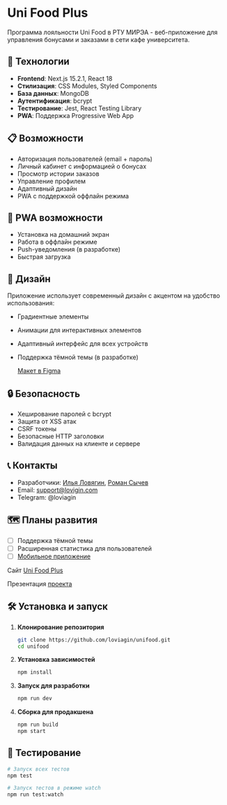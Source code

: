 # Uni Food Plus

Программа лояльности Uni Food в РТУ МИРЭА - веб-приложение для управления бонусами и заказами в сети кафе университета.

## 🚀 Технологии

- **Frontend**: Next.js 15.2.1, React 18
- **Стилизация**: CSS Modules, Styled Components
- **База данных**: MongoDB
- **Аутентификация**: bcrypt
- **Тестирование**: Jest, React Testing Library
- **PWA**: Поддержка Progressive Web App

## 📋 Возможности

- Авторизация пользователей (email + пароль)
- Личный кабинет с информацией о бонусах
- Просмотр истории заказов
- Управление профилем
- Адаптивный дизайн
- PWA с поддержкой оффлайн режима

## 📱 PWA возможности

- Установка на домашний экран
- Работа в оффлайн режиме
- Push-уведомления (в разработке)
- Быстрая загрузка

## 🎨 Дизайн

Приложение использует современный дизайн с акцентом на удобство использования:
- Градиентные элементы
- Анимации для интерактивных элементов
- Адаптивный интерфейс для всех устройств
- Поддержка тёмной темы (в разработке)

  [Макет в Figma](https://www.figma.com/design/zqanayTSd94nJYTiwYcWxU/Uni-cafe-plus?node-id=0-1&t=CRGE7QDhA8xV78mh-1)

## 🔒 Безопасность

- Хеширование паролей с bcrypt
- Защита от XSS атак
- CSRF токены
- Безопасные HTTP заголовки
- Валидация данных на клиенте и сервере

## 📞 Контакты

- Разработчики: [Илья Ловягин](https://github.com/loviagin), [Роман Сычев](https://github.com/resclpupu)
- Email: support@lovigin.com
- Telegram: @loviagin

## 🗺 Планы развития

- [ ] Поддержка тёмной темы
- [ ] Расширенная статистика для пользователей
- [ ] [Мобильное приложение](https://github.com/loviagin/unifood-admin)

Сайт [Uni Food Plus](https://unifood.space)

Презентация [проекта](https://docs.google.com/presentation/d/1noYOWE9xFsqjOuxVfqLtfV_6LexIuWECcCoLF4nBeCs/edit?usp=sharing)

## 🛠 Установка и запуск

1. **Клонирование репозитория**
   ```bash
   git clone https://github.com/loviagin/unifood.git
   cd unifood
   ```

2. **Установка зависимостей**
   ```bash
   npm install
   ```

3. **Запуск для разработки**
   ```bash
   npm run dev
   ```

4. **Сборка для продакшена**
   ```bash
   npm run build
   npm start
   ```

## 🧪 Тестирование

```bash
# Запуск всех тестов
npm test

# Запуск тестов в режиме watch
npm run test:watch
```

